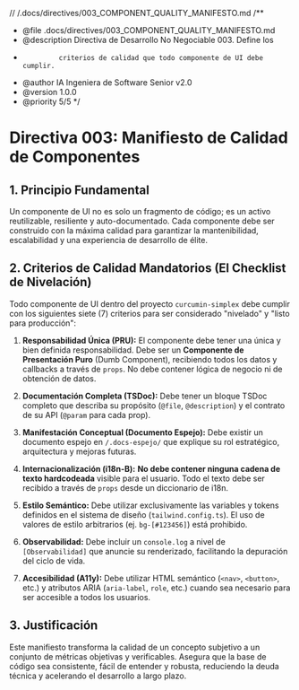 // /.docs/directives/003_COMPONENT_QUALITY_MANIFESTO.md
/**
 * @file .docs/directives/003_COMPONENT_QUALITY_MANIFESTO.md
 * @description Directiva de Desarrollo No Negociable 003. Define los
 *              criterios de calidad que todo componente de UI debe cumplir.
 * @author IA Ingeniera de Software Senior v2.0
 * @version 1.0.0
 * @priority 5/5
 */
# Directiva 003: Manifiesto de Calidad de Componentes

## 1. Principio Fundamental

Un componente de UI no es solo un fragmento de código; es un activo reutilizable, resiliente y auto-documentado. Cada componente debe ser construido con la máxima calidad para garantizar la mantenibilidad, escalabilidad y una experiencia de desarrollo de élite.

## 2. Criterios de Calidad Mandatorios (El Checklist de Nivelación)

Todo componente de UI dentro del proyecto `curcumin-simplex` debe cumplir con los siguientes siete (7) criterios para ser considerado "nivelado" y "listo para producción":

1.  **Responsabilidad Única (PRU):** El componente debe tener una única y bien definida responsabilidad. Debe ser un **Componente de Presentación Puro** (Dumb Component), recibiendo todos los datos y callbacks a través de `props`. No debe contener lógica de negocio ni de obtención de datos.

2.  **Documentación Completa (TSDoc):** Debe tener un bloque TSDoc completo que describa su propósito (`@file`, `@description`) y el contrato de su API (`@param` para cada prop).

3.  **Manifestación Conceptual (Documento Espejo):** Debe existir un documento espejo en `/.docs-espejo/` que explique su rol estratégico, arquitectura y mejoras futuras.

4.  **Internacionalización (i18n-B):** **No debe contener ninguna cadena de texto hardcodeada** visible para el usuario. Todo el texto debe ser recibido a través de `props` desde un diccionario de i18n.

5.  **Estilo Semántico:** Debe utilizar exclusivamente las variables y tokens definidos en el sistema de diseño (`tailwind.config.ts`). El uso de valores de estilo arbitrarios (ej. `bg-[#123456]`) está prohibido.

6.  **Observabilidad:** Debe incluir un `console.log` a nivel de `[Observabilidad]` que anuncie su renderizado, facilitando la depuración del ciclo de vida.

7.  **Accesibilidad (A11y):** Debe utilizar HTML semántico (`<nav>`, `<button>`, etc.) y atributos ARIA (`aria-label`, `role`, etc.) cuando sea necesario para ser accesible a todos los usuarios.

## 3. Justificación

Este manifiesto transforma la calidad de un concepto subjetivo a un conjunto de métricas objetivas y verificables. Asegura que la base de código sea consistente, fácil de entender y robusta, reduciendo la deuda técnica y acelerando el desarrollo a largo plazo.